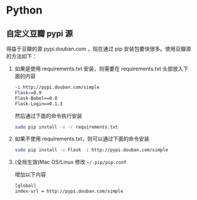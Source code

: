 Python
====================

自定义豆瓣 pypi 源
------------------

得益于豆瓣的源 pypi.douban.com ，现在通过 pip 安装包要快很多。使用豆瓣源的方法如下：

1. 如果是使用 requirements.txt 安装，则需要在 requirements.txt 头部放入下面的内容

    ```bash
    -i http://pypi.douban.com/simple
    Flask==0.9
    Flask-Babel==0.8
    Flask-Login==0.1.3
    ```

    然后通过下面的命令执行安装
    
    ```bash
   sudo pip install -v -r requirements.txt
    ```

2. 如果不使用 requirements.txt，则可以通过下面的命令安装

    ```bash
    sudo pip install -v Flask -i http://pypi.douban.com/simple
    ```

3. (全局生效)Mac OS/Linux 修改 `~/.pip/pip.conf`

    增加以下内容
    
    ```bash
   [global]
   index-url = http://pypi.douban.com/simple
    ```


